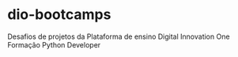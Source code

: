 # dio-bootcamps
Desafios de projetos da Plataforma de ensino Digital Innovation One
Formação Python Developer 
